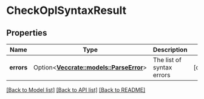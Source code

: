 # CheckOplSyntaxResult

## Properties

Name | Type | Description | Notes
------------ | ------------- | ------------- | -------------
**errors** | Option<[**Vec<crate::models::ParseError>**](ParseError.md)> | The list of syntax errors | [optional]

[[Back to Model list]](../README.md#documentation-for-models) [[Back to API list]](../README.md#documentation-for-api-endpoints) [[Back to README]](../README.md)


